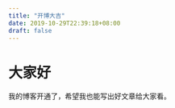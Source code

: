 ```yaml
---
title: "开博大吉"
date: 2019-10-29T22:39:18+08:00
draft: false
---
```


# 大家好

我的博客开通了，希望我也能写出好文章给大家看。

